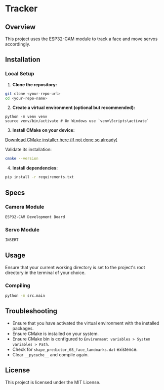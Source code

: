 # Tracker

## Overview
This project uses the ESP32-CAM module to track a face and move servos accordingly.

## Installation

### Local Setup
1. **Clone the repository:**
```sh
git clone <your-repo-url>
cd <your-repo-name>
```

2. **Create a virtual environment (optional but recommended):**
```
python -m venv venv
source venv/bin/activate # On Windows use `venv\Scripts\activate`
```

3. **Install CMake on your device:**

[Download CMake installer here (if not done so already)](https://cmake.org/download/)

Validate its installation:
```sh
cmake --version
```

4. **Install dependencies:**
```sh
pip install -r requirements.txt
```

## Specs

### Camera Module
```sh
ESP32-CAM Development Board
```

### Servo Module
```sh
INSERT
```


## Usage
Ensure that your current working directory is set to the project's root directory in the terminal of your choice.

### Compiling
```sh
python -m src.main
```


## Troubleshooting
- Ensure that you have activated the virtual environment with the installed packages.
- Ensure CMake is installed on your system.
- Ensure CMake bin is configured to `Environment variables > System variables > Path`.
- Check for `shape_predictor_68_face_landmarks.dat` existence.
- Clear `__pycache__` and compile again.


## License
This project is licensed under the MIT License.